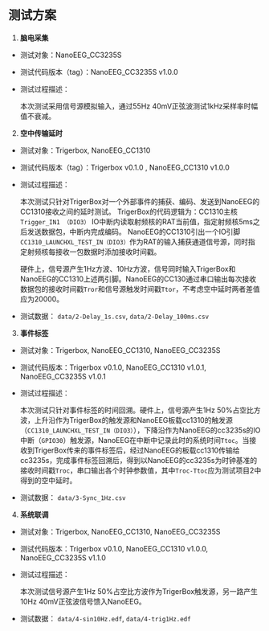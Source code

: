 `测试方案`
==========


1. **脑电采集**

- 测试对象：NanoEEG_CC3235S
- 测试代码版本（tag）：NanoEEG_CC3235S v1.0.0
- 测试过程描述：
    
    本次测试采用信号源模拟输入，通过55Hz 40mV正弦波测试1kHz采样率时幅值不衰减。

2. **空中传输延时**

- 测试对象：Trigerbox, NanoEEG_CC1310
- 测试代码版本（tag）：Trigerbox v0.1.0 , NanoEEG_CC1310 v1.0.0
- 测试过程描述：

    本次测试只针对TrigerBox对一个外部事件的捕获、编码、发送到NanoEEG的CC1310接收之间的延时测试。
    TrigerBox的代码逻辑为：CC1310主核`Trigger_IN1 （DIO3）` IO中断内读取射频核的RAT当前值，指定射频核5ms之后发送数据包，中断内完成编码。
    NanoEEG的CC1310引出一个IO引脚`CC1310_LAUNCHXL_TEST_IN（DIO3）`作为RAT的输入捕获通道信号源，同时指定射频核每接收一包数据时添加接收时间戳。
    
    硬件上，信号源产生1Hz方波、10Hz方波，信号同时输入TrigerBox和NanoEEG的CC1310上述两引脚。NanoEEG的CC130通过串口输出每次接收数据包的接收时间戳`Tror`和信号源触发时间戳`Ttor`，不考虑空中延时两者差值应为20000。

- 测试数据： `data/2-Delay_1s.csv`, `data/2-Delay_100ms.csv` 


3. **事件标签**

- 测试对象：Trigerbox, NanoEEG_CC1310, NanoEEG_CC3235S
- 测试代码版本：Trigerbox v0.1.0, NanoEEG_CC1310 v1.0.1, NanoEEG_CC3235S v1.0.1
- 测试过程描述：

    本次测试只针对事件标签的时间回溯。硬件上，信号源产生1Hz 50%占空比方波，上升沿作为TrigerBox的触发源和NanoEEG板载cc1310的触发源（`CC1310_LAUNCHXL_TEST_IN（DIO3）`），下降沿作为NanoEEG的cc3235s的IO中断（`GPIO30`）触发源，NanoEEG在中断中记录此时的系统时间`Ttoc`。当接收到TrigerBox传来的事件标签后，经过NanoEEG的板载cc1310传输给cc3235s，完成事件标签回溯后，得到以NanoEEG的cc3235s为时钟基准的接收时间戳`Troc`，串口输出各个时钟参数值，其中`Troc-Ttoc`应为测试项目2中得到的空中延时。

- 测试数据： `data/3-Sync_1Hz.csv`

4. **系统联调**

- 测试对象：Trigerbox, NanoEEG_CC1310, NanoEEG_CC3235S
- 测试代码版本：Trigerbox v0.1.0, NanoEEG_CC1310 v1.0.0, NanoEEG_CC3235S v1.1.0
- 测试过程描述：

    本次测试信号源产生1Hz 50%占空比方波作为TrigerBox触发源，另一路产生10Hz 40mV正弦波信号馈入NanoEEG。

- 测试数据： `data/4-sin10Hz.edf`, `data/4-trig1Hz.edf` 